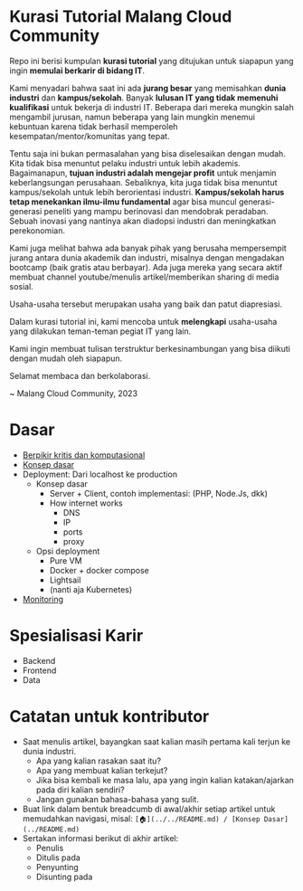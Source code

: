 # Kurasi Tutorial Malang Cloud Community

Repo ini berisi kumpulan __kurasi tutorial__ yang ditujukan untuk siapapun yang ingin __memulai berkarir di bidang IT__.

Kami menyadari bahwa saat ini ada __jurang besar__ yang memisahkan __dunia industri__ dan __kampus/sekolah__. Banyak __lulusan IT yang tidak memenuhi kualifikasi__ untuk bekerja di industri IT. Beberapa dari mereka mungkin salah mengambil jurusan, namun beberapa yang lain mungkin menemui kebuntuan karena tidak berhasil memperoleh kesempatan/mentor/komunitas yang tepat.

Tentu saja ini bukan permasalahan yang bisa diselesaikan dengan mudah. Kita tidak bisa menuntut pelaku industri untuk lebih akademis. Bagaimanapun, __tujuan industri adalah mengejar profit__ untuk menjamin keberlangsungan perusahaan. Sebaliknya, kita juga tidak bisa menuntut kampus/sekolah untuk lebih berorientasi industri. __Kampus/sekolah harus tetap menekankan ilmu-ilmu fundamental__ agar bisa muncul generasi-generasi peneliti yang mampu berinovasi dan mendobrak peradaban. Sebuah inovasi yang nantinya akan diadopsi industri dan meningkatkan perekonomian.

Kami juga melihat bahwa ada banyak pihak yang berusaha mempersempit jurang antara dunia akademik dan industri, misalnya dengan mengadakan bootcamp (baik gratis atau berbayar). Ada juga mereka yang secara aktif membuat channel youtube/menulis artikel/memberikan sharing di media sosial.

Usaha-usaha tersebut merupakan usaha yang baik dan patut diapresiasi.

Dalam kurasi tutorial ini, kami mencoba untuk __melengkapi__ usaha-usaha yang dilakukan teman-teman pegiat IT yang lain.

Kami ingin membuat tulisan terstruktur berkesinambungan yang bisa diikuti dengan mudah oleh siapapun.

Selamat membaca dan berkolaborasi.

~ Malang Cloud Community, 2023

# Dasar

- [Berpikir kritis dan komputasional](berpikir-kritis-dan-komputasional/README.md)
- [Konsep dasar](konsep-dasar/README.md)
- Deployment: Dari localhost ke production
    - Konsep dasar
        - Server + Client, contoh implementasi: (PHP, Node.Js, dkk)
        - How internet works
            - DNS
            - IP
            - ports
            - proxy
    - Opsi deployment
        - Pure VM
        - Docker + docker compose
        - Lightsail
        - (nanti aja Kubernetes) 
- [Monitoring](monitoring/README.md)

# Spesialisasi Karir

- Backend
- Frontend
- Data

# Catatan untuk kontributor

- Saat menulis artikel, bayangkan saat kalian masih pertama kali terjun ke dunia industri.
    - Apa yang kalian rasakan saat itu?
    - Apa yang membuat kalian terkejut?
    - Jika bisa kembali ke masa lalu, apa yang ingin kalian katakan/ajarkan pada diri kalian sendiri?
    - Jangan gunakan bahasa-bahasa yang sulit.
- Buat link dalam bentuk breadcumb di awal/akhir setiap artikel untuk memudahkan navigasi, misal: `[🏠](../../README.md) / [Konsep Dasar](../README.md)`
- Sertakan informasi berikut di akhir artikel:
    - Penulis
    - Ditulis pada
    - Penyunting
    - Disunting pada
